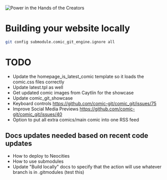 ![Power in the Hands of the Creators](https://github.com/ryanvilbrandt/comic_git/raw/docs/docs/img/comic_git_small.png)

# Building your website locally

```bash
git config submodule.comic_git_engine.ignore all
```

# TODO

* Update the homepage_is_latest_comic template so it loads the comic.css files correctly
* Update latest.tpl as well
* Get updated comic images from Caytlin for the showcase
* Update comic_git_showcase
* Keyboard controls https://github.com/comic-git/comic_git/issues/75
* Improve Social Media Previews https://github.com/comic-git/comic_git/issues/40
* Option to put all extra comics/main comic into one RSS feed

## Docs updates needed based on recent code updates

* How to deploy to Neocities
* How to use submodules
* Update "Build locally" docs to specify that the action will use whatever branch is in .gitmodules (test this)
